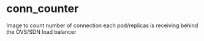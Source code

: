 # conn_counter
Image to count number of connection each pod/replicas is receiving behind the OVS/SDN load balancer
